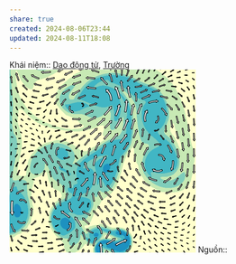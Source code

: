 ```yaml
---
share: true
created: 2024-08-06T23:44
updated: 2024-08-11T18:08
---
```

Khái niệm:: [Dao động tử](../../%CE%9E%20Kh%C3%A1i%20ni%E1%BB%87m/V%E1%BA%ADt%20l%C3%BD/Dao%20%C4%91%E1%BB%99ng%20t%E1%BB%AD.md), [Trường](../../%CE%9E%20Kh%C3%A1i%20ni%E1%BB%87m/V%E1%BA%ADt%20l%C3%BD/Tr%C6%B0%E1%BB%9Dng.md)
![Trường vector 2.jpeg](../../../assets/attachments/Tr%C6%B0%E1%BB%9Dng%20vector%202.jpeg)
Nguồn:: 
